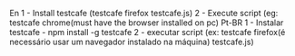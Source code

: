 En
1 - Install testcafe (testcafe firefox testcafe.js)
2 - Execute script (eg: testcafe chrome(must have the browser installed on pc)
Pt-BR
1 - Instalar testcafe - npm install -g testcafe
2 - executar script (ex: testcafe firefox(é necessário usar um navegador instalado na máquina) testcafe.js)
